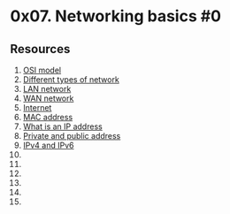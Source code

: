 # 0x07. Networking basics #0

## Resources
1. [OSI model](https://en.wikipedia.org/wiki/OSI_model)
2. [Different types of network](https://www.lifewire.com/lans-wans-and-other-area-networks-817376)
3. [LAN network](https://en.wikipedia.org/wiki/Local_area_network)
4. [WAN network](https://en.wikipedia.org/wiki/Wide_area_network)
5. [Internet](https://en.wikipedia.org/wiki/Internet)
6. [MAC address](https://whatismyipaddress.com/mac-address)
7. [What is an IP address](https://www.bleepingcomputer.com/tutorials/ip-addresses-explained/)
8. [Private and public address](https://www.iplocation.net/public-vs-private-ip-address#google_vignette)
9. [IPv4 and IPv6](https://www.webopedia.com/insights/ipv6-ipv4-difference/)
10. []()
11. []()
12. []()
13. []()
14. []()
15. []()
